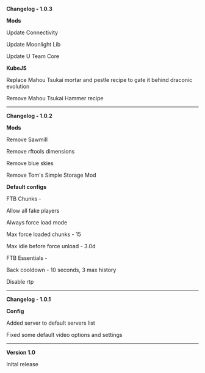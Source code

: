 **Changelog - 1.0.3**

**Mods**

Update Connectivity

Update Moonlight Lib

Update U Team Core

**KubeJS**

Replace Mahou Tsukai mortar and pestle recipe to gate it behind draconic evolution

Remove Mahou Tsukai Hammer recipe

---

**Changelog - 1.0.2**

**Mods**

Remove Sawmill

Remove rftools dimensions

Remove blue skies

Remove Tom's Simple Storage Mod

**Default configs**

FTB Chunks - 

Allow all fake players

Always force load mode

Max force loaded chunks - 15

Max idle before force unload - 3.0d

FTB Essentials -

Back cooldown - 10 seconds, 3 max history

Disable rtp

---

**Changelog - 1.0.1**

**Config**

Added server to default servers list

Fixed some default video options and settings

---

**Version 1.0**

Inital release

